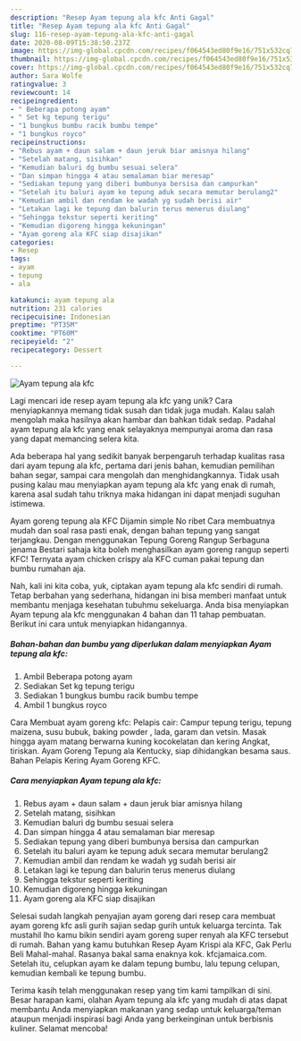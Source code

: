 ```yaml
---
description: "Resep Ayam tepung ala kfc Anti Gagal"
title: "Resep Ayam tepung ala kfc Anti Gagal"
slug: 116-resep-ayam-tepung-ala-kfc-anti-gagal
date: 2020-08-09T15:38:50.237Z
image: https://img-global.cpcdn.com/recipes/f064543ed80f9e16/751x532cq70/ayam-tepung-ala-kfc-foto-resep-utama.jpg
thumbnail: https://img-global.cpcdn.com/recipes/f064543ed80f9e16/751x532cq70/ayam-tepung-ala-kfc-foto-resep-utama.jpg
cover: https://img-global.cpcdn.com/recipes/f064543ed80f9e16/751x532cq70/ayam-tepung-ala-kfc-foto-resep-utama.jpg
author: Sara Wolfe
ratingvalue: 3
reviewcount: 14
recipeingredient:
- " Beberapa potong ayam"
- " Set kg tepung terigu"
- "1 bungkus bumbu racik bumbu tempe"
- "1 bungkus royco"
recipeinstructions:
- "Rebus ayam + daun salam + daun jeruk biar amisnya hilang"
- "Setelah matang, sisihkan"
- "Kemudian baluri dg bumbu sesuai selera"
- "Dan simpan hingga 4 atau semalaman biar meresap"
- "Sediakan tepung yang diberi bumbunya bersisa dan campurkan"
- "Setelah itu baluri ayam ke tepung aduk secara memutar berulang2"
- "Kemudian ambil dan rendam ke wadah yg sudah berisi air"
- "Letakan lagi ke tepung dan balurin terus menerus diulang"
- "Sehingga tekstur seperti keriting"
- "Kemudian digoreng hingga kekuningan"
- "Ayam goreng ala KFC siap disajikan"
categories:
- Resep
tags:
- ayam
- tepung
- ala

katakunci: ayam tepung ala 
nutrition: 231 calories
recipecuisine: Indonesian
preptime: "PT35M"
cooktime: "PT60M"
recipeyield: "2"
recipecategory: Dessert

---
```



![Ayam tepung ala kfc](https://img-global.cpcdn.com/recipes/f064543ed80f9e16/751x532cq70/ayam-tepung-ala-kfc-foto-resep-utama.jpg)

Lagi mencari ide resep ayam tepung ala kfc yang unik? Cara menyiapkannya memang tidak susah dan tidak juga mudah. Kalau salah mengolah maka hasilnya akan hambar dan bahkan tidak sedap. Padahal ayam tepung ala kfc yang enak selayaknya mempunyai aroma dan rasa yang dapat memancing selera kita.

Ada beberapa hal yang sedikit banyak berpengaruh terhadap kualitas rasa dari ayam tepung ala kfc, pertama dari jenis bahan, kemudian pemilihan bahan segar, sampai cara mengolah dan menghidangkannya. Tidak usah pusing kalau mau menyiapkan ayam tepung ala kfc yang enak di rumah, karena asal sudah tahu triknya maka hidangan ini dapat menjadi suguhan istimewa.

Ayam goreng tepung ala KFC Dijamin simple No ribet Cara membuatnya mudah dan soal rasa pasti enak, dengan bahan tepung yang sangat terjangkau. Dengan menggunakan Tepung Goreng Rangup Serbaguna jenama Bestari sahaja kita boleh menghasilkan ayam goreng rangup seperti KFC! Ternyata ayam chicken crispy ala KFC cuman pakai tepung dan bumbu rumahan aja.


Nah, kali ini kita coba, yuk, ciptakan ayam tepung ala kfc sendiri di rumah. Tetap berbahan yang sederhana, hidangan ini bisa memberi manfaat untuk membantu menjaga kesehatan tubuhmu sekeluarga. Anda bisa menyiapkan Ayam tepung ala kfc menggunakan 4 bahan dan 11 tahap pembuatan. Berikut ini cara untuk menyiapkan hidangannya.

<!--inarticleads1-->

##### Bahan-bahan dan bumbu yang diperlukan dalam menyiapkan Ayam tepung ala kfc:

1. Ambil  Beberapa potong ayam
1. Sediakan  Set kg tepung terigu
1. Sediakan 1 bungkus bumbu racik bumbu tempe
1. Ambil 1 bungkus royco


Cara Membuat ayam goreng kfc: Pelapis cair: Campur tepung terigu, tepung maizena, susu bubuk, baking powder , lada, garam dan vetsin. Masak hingga ayam matang berwarna kuning kocokelatan dan kering Angkat, tiriskan. Ayam Goreng Tepung ala Kentucky, siap dihidangkan besama saus. Bahan Pelapis Kering Ayam Goreng KFC. 

<!--inarticleads2-->

##### Cara menyiapkan Ayam tepung ala kfc:

1. Rebus ayam + daun salam + daun jeruk biar amisnya hilang
1. Setelah matang, sisihkan
1. Kemudian baluri dg bumbu sesuai selera
1. Dan simpan hingga 4 atau semalaman biar meresap
1. Sediakan tepung yang diberi bumbunya bersisa dan campurkan
1. Setelah itu baluri ayam ke tepung aduk secara memutar berulang2
1. Kemudian ambil dan rendam ke wadah yg sudah berisi air
1. Letakan lagi ke tepung dan balurin terus menerus diulang
1. Sehingga tekstur seperti keriting
1. Kemudian digoreng hingga kekuningan
1. Ayam goreng ala KFC siap disajikan


Selesai sudah langkah penyajian ayam goreng dari resep cara membuat ayam goreng kfc asli gurih sajian sedap gurih untuk keluarga tercinta. Tak mustahil lho kamu bikin sendiri ayam goreng super renyah ala KFC tersebut di rumah. Bahan yang kamu butuhkan Resep Ayam Krispi ala KFC, Gak Perlu Beli Mahal-mahal. Rasanya bakal sama enaknya kok. kfcjamaica.com. Setelah itu, celupkan ayam ke dalam tepung bumbu, lalu tepung celupan, kemudian kembali ke tepung bumbu. 

Terima kasih telah menggunakan resep yang tim kami tampilkan di sini. Besar harapan kami, olahan Ayam tepung ala kfc yang mudah di atas dapat membantu Anda menyiapkan makanan yang sedap untuk keluarga/teman ataupun menjadi inspirasi bagi Anda yang berkeinginan untuk berbisnis kuliner. Selamat mencoba!
